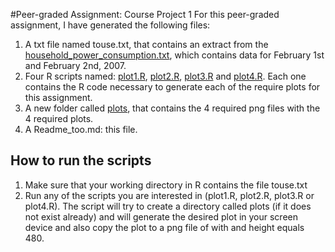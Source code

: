 #Peer-graded Assignment: Course Project 1
For this peer-graded assignment, I have generated the following files:

1. A txt file named touse.txt, that contains an extract from the [household_power_consumption.txt](https://d396qusza40orc.cloudfront.net/exdata%2Fdata%2Fhousehold_power_consumption.zip), which contains data for February 1st and February 2nd, 2007.
2. Four R scripts named: [plot1.R](https://github.com/pachy78/ExData_Plotting1/blob/master/plot1.R), [plot2.R](https://github.com/pachy78/ExData_Plotting1/blob/master/plot2.R), [plot3.R](https://github.com/pachy78/ExData_Plotting1/blob/master/plot3.R) and [plot4.R](https://github.com/pachy78/ExData_Plotting1/blob/master/plot4.R). Each one contains the R code necessary to generate each of the require plots for this assignment.
3. A new folder called [plots](https://github.com/pachy78/ExData_Plotting1/tree/master/plots), that contains the 4 required png files with the 4 required plots.
4. A Readme_too.md: this file.

## How to run the scripts
1. Make sure that your working directory in R contains the file touse.txt
2. Run any of the scripts you are interested in (plot1.R, plot2.R, plot3.R or plot4.R). The script will try to create a directory called plots (if it does not exist already) and will generate the desired plot in your screen device and also copy the plot to a png file of with and height equals 480.
